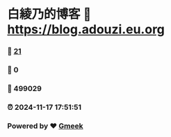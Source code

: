 # 白綾乃的博客 :link: https://blog.adouzi.eu.org 
### :page_facing_up: [21](https://blog.adouzi.eu.org/tag.html) 
### :speech_balloon: 0 
### :hibiscus: 499029 
### :alarm_clock: 2024-11-17 17:51:51 
### Powered by :heart: [Gmeek](https://github.com/Meekdai/Gmeek)

